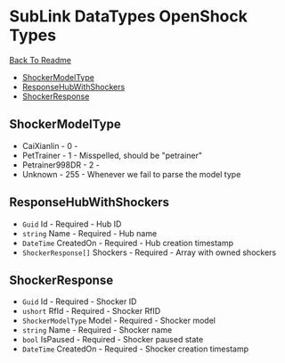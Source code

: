 # SubLink DataTypes OpenShock Types

[Back To Readme](../../../README.md)

- [ShockerModelType](#ShockerModelType)
- [ResponseHubWithShockers](#ResponseHubWithShockers)
- [ShockerResponse](#ShockerResponse)

## ShockerModelType

- CaiXianlin     - 0   -
- PetTrainer     - 1   - Misspelled, should be "petrainer"
- Petrainer998DR - 2   -
- Unknown        - 255 - Whenever we fail to parse the model type

## ResponseHubWithShockers

- `Guid`              Id        - Required - Hub ID
- `string`            Name      - Required - Hub name
- `DateTime`          CreatedOn - Required - Hub creation timestamp
- `ShockerResponse[]` Shockers  - Required - Array with owned shockers

## ShockerResponse

- `Guid`             Id        - Required - Shocker ID
- `ushort`           RfId      - Required - Shocker RfID
- `ShockerModelType` Model     - Required - Shocker model
- `string`           Name      - Required - Shocker name
- `bool`             IsPaused  - Required - Shocker paused state
- `DateTime`         CreatedOn - Required - Shocker creation timestamp
